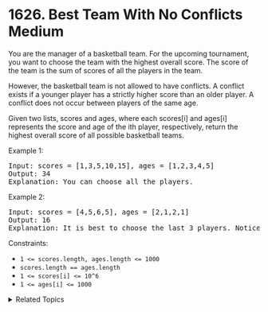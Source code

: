 # 1626. Best Team With No Conflicts<br> Medium

You are the manager of a basketball team. For the upcoming tournament, you want to choose the team with the highest overall score. The score of the team is the sum of scores of all the players in the team.

However, the basketball team is not allowed to have conflicts. A conflict exists if a younger player has a strictly higher score than an older player. A conflict does not occur between players of the same age.

Given two lists, scores and ages, where each scores[i] and ages[i] represents the score and age of the ith player, respectively, return the highest overall score of all possible basketball teams.


Example 1:

<pre>
Input: scores = [1,3,5,10,15], ages = [1,2,3,4,5]
Output: 34
Explanation: You can choose all the players.
</pre>

Example 2:

<pre>
Input: scores = [4,5,6,5], ages = [2,1,2,1]
Output: 16
Explanation: It is best to choose the last 3 players. Notice that you are allowed to choose multiple people of the same age.
</pre>

Constraints:

- `1 <= scores.length, ages.length <= 1000`
- `scores.length == ages.length`
- `1 <= scores[i] <= 10^6`
- `1 <= ages[i] <= 1000`

<details>

<summary> Related Topics </summary>

-   `Dynamic Programming`

</details>